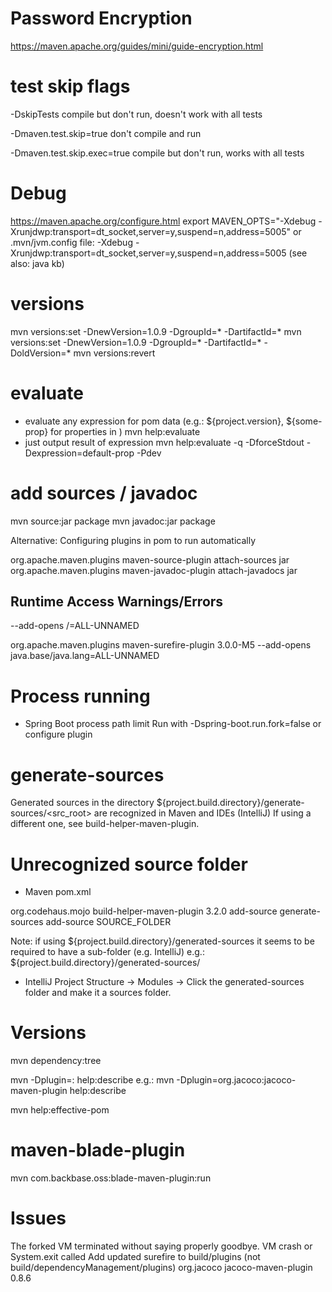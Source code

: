 
# Password Encryption
https://maven.apache.org/guides/mini/guide-encryption.html


# test skip flags
-DskipTests
compile but don't run, doesn't work with all tests

-Dmaven.test.skip=true
don't compile and run

-Dmaven.test.skip.exec=true
compile but don't run, works with all tests


# Debug
https://maven.apache.org/configure.html
export MAVEN_OPTS="-Xdebug -Xrunjdwp:transport=dt_socket,server=y,suspend=n,address=5005"
or
.mvn/jvm.config file:
-Xdebug -Xrunjdwp:transport=dt_socket,server=y,suspend=n,address=5005
(see also: java kb)

# versions
mvn versions:set -DnewVersion=1.0.9 -DgroupId=* -DartifactId=*
mvn versions:set -DnewVersion=1.0.9 -DgroupId=* -DartifactId=* -DoldVersion=*
mvn versions:revert


# evaluate
- evaluate any expression for pom data (e.g.: ${project.version}, ${some-prop} for properties in <properties>)
mvn help:evaluate
- just output result of expression
mvn help:evaluate -q -DforceStdout -Dexpression=default-prop -Pdev


# add sources / javadoc
mvn source:jar package
mvn javadoc:jar package

Alternative: Configuring plugins in pom to run automatically

<plugin>
  <groupId>org.apache.maven.plugins</groupId>
  <artifactId>maven-source-plugin</artifactId>
  <executions>
    <execution>
      <id>attach-sources</id>
      <goals>
        <goal>jar</goal>
      </goals>
    </execution>
  </executions>
</plugin>

<plugin>
  <groupId>org.apache.maven.plugins</groupId>
  <artifactId>maven-javadoc-plugin</artifactId>
  <executions>
    <execution>
      <id>attach-javadocs</id>
      <goals>
        <goal>jar</goal>
      </goals>
    </execution>
  </executions>
</plugin>

## Runtime Access Warnings/Errors
--add-opens <module>/<package>=ALL-UNNAMED

<plugin>
  <groupId>org.apache.maven.plugins</groupId>
  <artifactId>maven-surefire-plugin</artifactId>
  <version>3.0.0-M5</version>
  <configuration>
    <argLine>--add-opens java.base/java.lang=ALL-UNNAMED</argLine>
 </configuration>
</plugin>


# Process running
- Spring Boot process path limit
Run with
-Dspring-boot.run.fork=false
or configure plugin


# generate-sources
Generated sources in the directory ${project.build.directory}/generate-sources/<src_root> are recognized in Maven and IDEs (IntelliJ)
If using a different one, see build-helper-maven-plugin.


# Unrecognized source folder
- Maven pom.xml
<plugin>
  <groupId>org.codehaus.mojo</groupId>
  <artifactId>build-helper-maven-plugin</artifactId>
  <version>3.2.0</version>
  <executions>
    <execution>
      <id>add-source</id>
      <phase>generate-sources</phase>
      <goals>
        <goal>add-source</goal>
      </goals>
      <configuration>
        <sources>
          <source>SOURCE_FOLDER</source>
        </sources>
      </configuration>
    </execution>
  </executions>
</plugin>

Note: if using ${project.build.directory}/generated-sources it seems to be required to have a sub-folder (e.g. IntelliJ)
e.g.: ${project.build.directory}/generated-sources/<tool>


- IntelliJ
Project Structure → Modules → Click the generated-sources folder and make it a sources folder.

# Versions
mvn dependency:tree

mvn -Dplugin=: help:describe
e.g.:
mvn -Dplugin=org.jacoco:jacoco-maven-plugin help:describe

mvn help:effective-pom


# maven-blade-plugin
mvn com.backbase.oss:blade-maven-plugin:run


# Issues
The forked VM terminated without saying properly goodbye. VM crash or System.exit called
Add updated surefire to build/plugins (not build/dependencyManagement/plugins)
<plugin>
    <groupId>org.jacoco</groupId>
    <artifactId>jacoco-maven-plugin</artifactId>
    <version>0.8.6</version>
</plugin>
